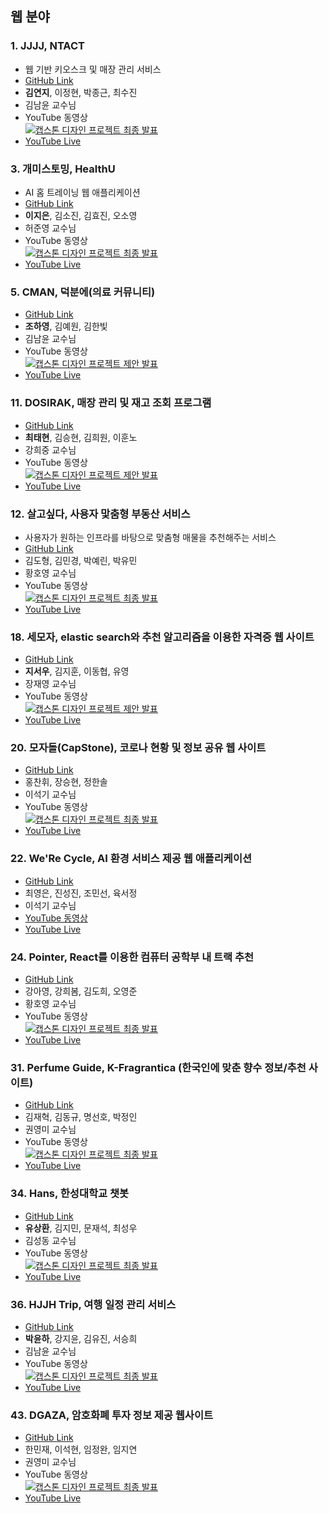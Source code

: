 ## 웹 분야

### 1. JJJJ, NTACT
- 웹 기반 키오스크 및 매장 관리 서비스
- [GitHub Link](https://github.com/coding-Benny/NTACT#readme)
- **김연지**, 이정현, 박종근, 최수진
- 김남윤 교수님
- YouTube 동영상 <br>[![캡스톤 디자인 프로젝트 최종 발표](https://img.youtube.com/vi/Jv8nx1BdveI/0.jpg)](https://youtu.be/Jv8nx1BdveI)
- [YouTube Live](https://www.youtube.com/watch?v=gtd6_RQ6X_o)

### 3. 개미스토밍, HealthU
- AI 홈 트레이닝 웹 애플리케이션
- [GitHub Link](https://github.com/gaemistorming/Capstone-WEB)
- **이지은**, 김소진, 김효진, 오소영
- 허준영 교수님
- YouTube 동영상 <br>[![캡스톤 디자인 프로젝트 최종 발표](https://img.youtube.com/vi/ANM6FzPGNds/maxresdefault.jpg)](https://youtu.be/vw1PfTUJ_3s)
- [YouTube Live](https://youtu.be/spTkOeXQlGQ)

### 5. CMAN, 덕분에(의료 커뮤니티)
- [GitHub Link](https://github.com/equipoida/CapstoneFinal)
- **조하영**, 김예원, 김한빛
- 김남윤 교수님
- YouTube 동영상 <br>
[![캡스톤 디자인 프로젝트 제안 발표](https://img.youtube.com/vi/xTvoeX3piM0/0.jpg)](https://www.youtube.com/watch?v=xTvoeX3piM0)
- [YouTube Live](https://youtu.be/IcGPTcov_VA)

### 11. DOSIRAK, 매장 관리 및 재고 조회 프로그램
- [GitHub Link](https://github.com/gnssh606/DOSIRAK)
- **최태현**, 김승현, 김희원, 이훈노
- 강희중 교수님
- YouTube 동영상 <br>
[![캡스톤 디자인 프로젝트 제안 발표](https://img.youtube.com/vi/6YcokBnyOJM/0.jpg)](https://www.youtube.com/watch?v=6YcokBnyOJM)
- [YouTube Live](https://www.youtube.com/watch?v=GkqBfKvWj-Q)

### 12. 살고싶다, 사용자 맟춤형 부동산 서비스
- 사용자가 원하는 인프라를 바탕으로 맞춤형 매물을 추천해주는 서비스
- [GitHub Link](https://github.com/salgosipda/Salgosipda)
- 김도형, 김민경, 박예린, 박유민
- 황호영 교수님
- YouTube 동영상 <br> 
[![캡스톤 디자인 프로젝트 최종 발표](https://img.youtube.com/vi/f3Ml7c4RU4E/0.jpg)](https://youtu.be/f3Ml7c4RU4E)
- [YouTube Live](https://www.youtube.com/watch?v=73slpUzaIuc)

### 18. 세모자, elastic search와 추천 알고리즘을 이용한 자격증 웹 사이트
- [GitHub Link](https://github.com/hsu18/Capstone)
- **지서우**, 김지훈, 이동협, 유영
- 장재영 교수님
- YouTube 동영상 <br> 
[![캡스톤 디자인 프로젝트 제안 발표](https://img.youtube.com/vi/swleM4JLy-E/0.jpg)](https://www.youtube.com/watch?v=swleM4JLy-E)
- [YouTube Live](https://youtu.be/780ineZzYvk)

### 20. 모자돌(CapStone), 코로나 현황 및 정보 공유 웹 사이트
- [GitHub Link](https://github.com/seunghyun-Jang/corona-inside)
- 홍찬휘, 장승현, 정한솔
- 이석기 교수님
- YouTube 동영상 <br>
[![캡스톤 디자인 프로젝트 최종 발표](https://img.youtube.com/vi/s5AuLqgoOJE/0.jpg)](https://youtu.be/s5AuLqgoOJE)
- [YouTube Live](https://youtu.be/vcFakfuUG9Q)

### 22. We'Re Cycle, AI 환경 서비스 제공 웹 애플리케이션
- [GitHub Link](https://github.com/uuu0105/werecycle)
- 최영은, 진성진, 조민선, 육서정
- 이석기 교수님
- [YouTube 동영상](https://youtu.be/Ngrdjl8FiJ0)
- [YouTube Live](https://youtu.be/EzYmr5KqvyM)

### 24. Pointer, React를 이용한 컴퓨터 공학부 내 트랙 추천
- [GitHub Link](https://github.com/ayrdaz/testreact)
- 강아영, 강희봄, 김도희, 오영준
- 황호영 교수님
- YouTube 동영상 <br>
[![캡스톤 디자인 프로젝트 최종 발표](https://img.youtube.com/vi/IGOehedieXs/0.jpg)](https://youtu.be/IGOehedieXs)
- [YouTube Live](https://youtu.be/LcG-zL4xHzE)

### 31. Perfume Guide, K-Fragrantica (한국인에 맞춘 향수 정보/추천 사이트)
- [GitHub Link](https://github.com/PerfumeGuide/Capstone_PerfumeGuide.git)
- 김재혁, 김동규, 명선호, 박정인
- 권영미 교수님
- YouTube 동영상 <br>
[![캡스톤 디자인 프로젝트 최종 발표](https://img.youtube.com/vi/SXLIkEwFVqA/0.jpg)](https://youtu.be/SXLIkEwFVqA)
- [YouTube Live](https://youtu.be/hxQd1yiGbKM)

### 34. Hans, 한성대학교 챗봇
- [GitHub Link](https://github.com/QuaintCoding/chatbot-dialogflow)
- **유상환**, 김지민, 문재석, 최성우
- 김성동 교수님
- YouTube 동영상 <br>
[![캡스톤 디자인 프로젝트 최종 발표](https://img.youtube.com/vi/sGrDE2R9R9g/0.jpg)](https://youtu.be/sGrDE2R9R9g)
- [YouTube Live](https://youtu.be/Txz9nmCwXKw)

### 36. HJJH Trip, 여행 일정 관리 서비스
- [GitHub Link](https://github.com/0atx/capstone)
- **박윤하**, 강지윤, 김유진, 서승희
- 김남윤 교수님
- YouTube 동영상 <br>
[![캡스톤 디자인 프로젝트 최종 발표](https://img.youtube.com/vi/615VkJComIY/0.jpg)](https://youtu.be/615VkJComIY)
- [YouTube Live](https://youtu.be/N8uVDuWjIbQ)

### 43. DGAZA, 암호화폐 투자 정보 제공 웹사이트
- [GitHub Link](https://github.com/lim97/lim97.github.io)
- 한민재, 이석현, 임정완, 임지연
- 권영미 교수님
- YouTube 동영상 <br>
[![캡스톤 디자인 프로젝트 최종 발표](https://img.youtube.com/vi/m_k5qqerYbs/0.jpg)](https://youtu.be/m_k5qqerYbs)
- [YouTube Live](https://youtu.be/7Drmxcfq4Mg)
